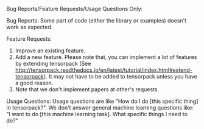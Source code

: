 Bug Reports/Feature Requests/Usage Questions Only:

Bug Reports:
Some part of code (either the library or examples) doesn't work as expected.

Feature Requests:
1. Improve an existing feature.
2. Add a new feature. Please note that, you can implement a lot of features by extending tensorpack
	(See http://tensorpack.readthedocs.io/en/latest/tutorial/index.html#extend-tensorpack).
	It may not have to be added to tensorpack unless you have a good reason.
3. Note that we don't implement papers at other's requests.

Usage Questions:
Usage questions are like "How do I do [this specific thing] in tensorpack?".
We don't answer general machine learning questions like:
"I want to do [this machine learning task]. What specific things I need to do?"
